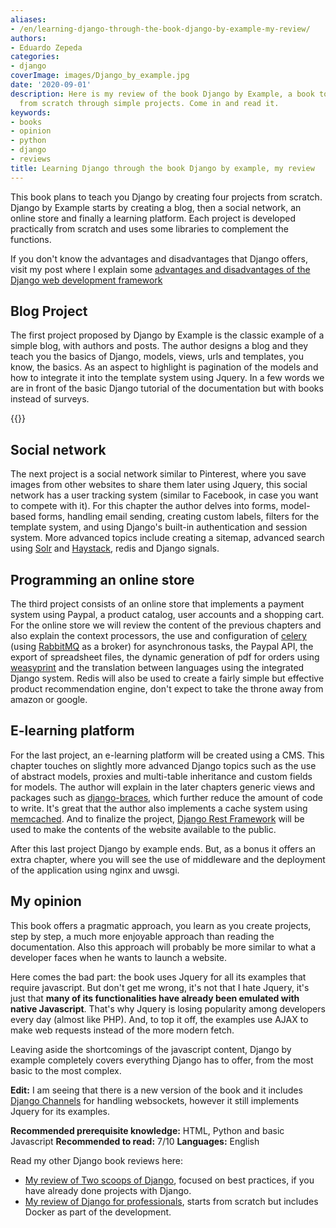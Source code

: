 ```yaml
---
aliases:
- /en/learning-django-through-the-book-django-by-example-my-review/
authors:
- Eduardo Zepeda
categories:
- django
coverImage: images/Django_by_example.jpg
date: '2020-09-01'
description: Here is my review of the book Django by Example, a book to learn Django
  from scratch through simple projects. Come in and read it.
keywords:
- books
- opinion
- python
- django
- reviews
title: Learning Django through the book Django by example, my review
---
```


This book plans to teach you Django by creating four projects from scratch. Django by Example starts by creating a blog, then a social network, an online store and finally a learning platform. Each project is developed practically from scratch and uses some libraries to complement the functions.

If you don't know the advantages and disadvantages that Django offers, visit my post where I explain some [advantages and disadvantages of the Django web development framework](/en/django/why-should-you-use-django-framework/)

## Blog Project

The first project proposed by Django by Example is the classic example of a simple blog, with authors and posts. The author designs a blog and they teach you the basics of Django, models, views, urls and templates, you know, the basics. As an aspect to highlight is pagination of the models and how to integrate it into the template system using Jquery. In a few words we are in front of the basic Django tutorial of the documentation but with books instead of surveys.

{{<ad>}}

## Social network

The next project is a social network similar to Pinterest, where you save images from other websites to share them later using Jquery, this social network has a user tracking system (similar to Facebook, in case you want to compete with it). For this chapter the author delves into forms, model-based forms, handling email sending, creating custom labels, filters for the template system, and using Django's built-in authentication and session system. More advanced topics include creating a sitemap, advanced search using [Solr](https://lucene.apache.org/solr/) and [Haystack](https://haystacksearch.org/), redis and Django signals.

## Programming an online store

The third project consists of an online store that implements a payment system using Paypal, a product catalog, user accounts and a shopping cart. For the online store we will review the content of the previous chapters and also explain the context processors, the use and configuration of [celery](https://docs.celeryproject.org/en/stable/) (using [RabbitMQ](https://www.rabbitmq.com/) as a broker) for asynchronous tasks, the Paypal API, the export of spreadsheet files, the dynamic generation of pdf for orders using [weasyprint](https://weasyprint.org/) and the translation between languages using the integrated Django system. Redis will also be used to create a fairly simple but effective product recommendation engine, don't expect to take the throne away from amazon or google.

## E-learning platform

For the last project, an e-learning platform will be created using a CMS. This chapter touches on slightly more advanced Django topics such as the use of abstract models, proxies and multi-table inheritance and custom fields for models. The author will explain in the later chapters generic views and packages such as [django-braces](https://django-braces.readthedocs.io/en/latest/index.html), which further reduce the amount of code to write. It's great that the author also implements a cache system using [memcached](https://memcached.org/). And to finalize the project, [Django Rest Framework](https://www.django-rest-framework.org/) will be used to make the contents of the website available to the public.

After this last project Django by example ends. But, as a bonus it offers an extra chapter, where you will see the use of middleware and the deployment of the application using nginx and uwsgi.

## My opinion

This book offers a pragmatic approach, you learn as you create projects, step by step, a much more enjoyable approach than reading the documentation. Also this approach will probably be more similar to what a developer faces when he wants to launch a website.

Here comes the bad part: the book uses Jquery for all its examples that require javascript. But don't get me wrong, it's not that I hate Jquery, it's just that **many of its functionalities have already been emulated with native Javascript**. That's why Jquery is losing popularity among developers every day (almost like PHP). And, to top it off, the examples use AJAX to make web requests instead of the more modern fetch.

Leaving aside the shortcomings of the javascript content, Django by example completely covers everything Django has to offer, from the most basic to the most complex.

**Edit:** I am seeing that there is a new version of the book and it includes [Django Channels](https://channels.readthedocs.io/en/latest/) for handling websockets, however it still implements Jquery for its examples.

**Recommended prerequisite knowledge:** HTML, Python and basic Javascript
**Recommended to read:** 7/10
**Languages:** English

Read my other Django book reviews here:

* [My review of Two scoops of Django](/en/django/the-best-django-book-two-scoops-of-django-review/), focused on best practices, if you have already done projects with Django.
* [My review of Django for professionals](/en/django/django-for-professionals-review/), starts from scratch but includes Docker as part of the development.